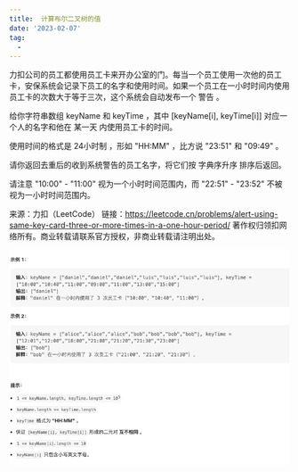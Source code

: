 ```yaml
---
title:  计算布尔二叉树的值
date: '2023-02-07'
tag:
  - 
---
```

力扣公司的员工都使用员工卡来开办公室的门。每当一个员工使用一次他的员工卡，安保系统会记录下员工的名字和使用时间。如果一个员工在一小时时间内使用员工卡的次数大于等于三次，这个系统会自动发布一个 警告 。

给你字符串数组 keyName 和 keyTime ，其中 [keyName[i], keyTime[i]] 对应一个人的名字和他在 某一天 内使用员工卡的时间。

使用时间的格式是 24小时制 ，形如 "HH:MM" ，比方说 "23:51" 和 "09:49" 。

请你返回去重后的收到系统警告的员工名字，将它们按 字典序升序 排序后返回。

请注意 "10:00" - "11:00" 视为一个小时时间范围内，而 "22:51" - "23:52" 不被视为一小时时间范围内。

来源：力扣（LeetCode）
链接：<https://leetcode.cn/problems/alert-using-same-key-card-three-or-more-times-in-a-one-hour-period/>
著作权归领扣网络所有。商业转载请联系官方授权，非商业转载请注明出处。

![alt](./image/example.png)
